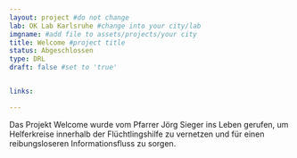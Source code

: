 ```yaml
---
layout: project #do not change
lab: OK Lab Karlsruhe #change into your city/lab
imgname: #add file to assets/projects/your city
title: Welcome #project title
status: Abgeschlossen
type: DRL
draft: false #set to 'true'


links:

---
```


Das Projekt Welcome wurde vom Pfarrer Jörg Sieger ins Leben gerufen, um Helferkreise innerhalb der Flüchtlingshilfe zu vernetzen und für einen reibungsloseren Informationsfluss zu sorgen.
